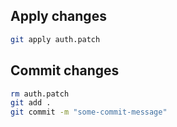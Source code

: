 ## Apply changes

```bash
git apply auth.patch
```

## Commit changes

```bash
rm auth.patch
git add .
git commit -m "some-commit-message"
```
